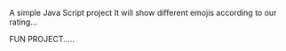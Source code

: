 A simple Java Script project 
It will show different emojis according to our rating...


FUN PROJECT.....
